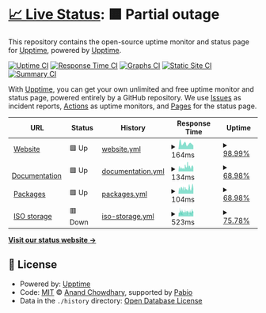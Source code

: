 # [📈 Live Status](https://status.nexalinux.xyz): <!--live status--> **🟧 Partial outage**

This repository contains the open-source uptime monitor and status page for [Upptime](https://upptime.js.org), powered by [Upptime](https://github.com/upptime/upptime).

[![Uptime CI](https://github.com/NexaLinux/status.nexalinux.github.io/workflows/Uptime%20CI/badge.svg)](https://github.com/NexaLinux/status.nexalinux.github.io/actions?query=workflow%3A%22Uptime+CI%22)
[![Response Time CI](https://github.com/NexaLinux/status.nexalinux.github.io/workflows/Response%20Time%20CI/badge.svg)](https://github.com/NexaLinux/status.nexalinux.github.io/actions?query=workflow%3A%22Response+Time+CI%22)
[![Graphs CI](https://github.com/NexaLinux/status.nexalinux.github.io/workflows/Graphs%20CI/badge.svg)](https://github.com/NexaLinux/status.nexalinux.github.io/actions?query=workflow%3A%22Graphs+CI%22)
[![Static Site CI](https://github.com/NexaLinux/status.nexalinux.github.io/workflows/Static%20Site%20CI/badge.svg)](https://github.com/NexaLinux/status.nexalinux.github.io/actions?query=workflow%3A%22Static+Site+CI%22)
[![Summary CI](https://github.com/NexaLinux/status.nexalinux.github.io/workflows/Summary%20CI/badge.svg)](https://github.com/NexaLinux/status.nexalinux.github.io/actions?query=workflow%3A%22Summary+CI%22)

With [Upptime](https://upptime.js.org), you can get your own unlimited and free uptime monitor and status page, powered entirely by a GitHub repository. We use [Issues](https://github.com/upptime/upptime/issues) as incident reports, [Actions](https://github.com/NexaLinux/status.nexalinux.github.io/actions) as uptime monitors, and [Pages](https://status.nexalinux.xyz) for the status page.

<!--start: status pages-->
<!-- This summary is generated by Upptime (https://github.com/upptime/upptime) -->
<!-- Do not edit this manually, your changes will be overwritten -->
<!-- prettier-ignore -->
| URL | Status | History | Response Time | Uptime |
| --- | ------ | ------- | ------------- | ------ |
| <img alt="" src="https://icons.duckduckgo.com/ip3/nexalinux.xyz.ico" height="13"> [Website](https://nexalinux.xyz) | 🟩 Up | [website.yml](https://github.com/NexaLinux/status.nexalinux.github.io/commits/HEAD/history/website.yml) | <details><summary><img alt="Response time graph" src="./graphs/website/response-time-week.png" height="20"> 164ms</summary><br><a href="https://status.nexalinux.xyz/history/website"><img alt="Response time 157" src="https://img.shields.io/endpoint?url=https%3A%2F%2Fraw.githubusercontent.com%2FNexaLinux%2Fstatus.nexalinux.github.io%2FHEAD%2Fapi%2Fwebsite%2Fresponse-time.json"></a><br><a href="https://status.nexalinux.xyz/history/website"><img alt="24-hour response time 108" src="https://img.shields.io/endpoint?url=https%3A%2F%2Fraw.githubusercontent.com%2FNexaLinux%2Fstatus.nexalinux.github.io%2FHEAD%2Fapi%2Fwebsite%2Fresponse-time-day.json"></a><br><a href="https://status.nexalinux.xyz/history/website"><img alt="7-day response time 164" src="https://img.shields.io/endpoint?url=https%3A%2F%2Fraw.githubusercontent.com%2FNexaLinux%2Fstatus.nexalinux.github.io%2FHEAD%2Fapi%2Fwebsite%2Fresponse-time-week.json"></a><br><a href="https://status.nexalinux.xyz/history/website"><img alt="30-day response time 157" src="https://img.shields.io/endpoint?url=https%3A%2F%2Fraw.githubusercontent.com%2FNexaLinux%2Fstatus.nexalinux.github.io%2FHEAD%2Fapi%2Fwebsite%2Fresponse-time-month.json"></a><br><a href="https://status.nexalinux.xyz/history/website"><img alt="1-year response time 157" src="https://img.shields.io/endpoint?url=https%3A%2F%2Fraw.githubusercontent.com%2FNexaLinux%2Fstatus.nexalinux.github.io%2FHEAD%2Fapi%2Fwebsite%2Fresponse-time-year.json"></a></details> | <details><summary><a href="https://status.nexalinux.xyz/history/website">98.99%</a></summary><a href="https://status.nexalinux.xyz/history/website"><img alt="All-time uptime 99.65%" src="https://img.shields.io/endpoint?url=https%3A%2F%2Fraw.githubusercontent.com%2FNexaLinux%2Fstatus.nexalinux.github.io%2FHEAD%2Fapi%2Fwebsite%2Fuptime.json"></a><br><a href="https://status.nexalinux.xyz/history/website"><img alt="24-hour uptime 100.00%" src="https://img.shields.io/endpoint?url=https%3A%2F%2Fraw.githubusercontent.com%2FNexaLinux%2Fstatus.nexalinux.github.io%2FHEAD%2Fapi%2Fwebsite%2Fuptime-day.json"></a><br><a href="https://status.nexalinux.xyz/history/website"><img alt="7-day uptime 98.99%" src="https://img.shields.io/endpoint?url=https%3A%2F%2Fraw.githubusercontent.com%2FNexaLinux%2Fstatus.nexalinux.github.io%2FHEAD%2Fapi%2Fwebsite%2Fuptime-week.json"></a><br><a href="https://status.nexalinux.xyz/history/website"><img alt="30-day uptime 99.65%" src="https://img.shields.io/endpoint?url=https%3A%2F%2Fraw.githubusercontent.com%2FNexaLinux%2Fstatus.nexalinux.github.io%2FHEAD%2Fapi%2Fwebsite%2Fuptime-month.json"></a><br><a href="https://status.nexalinux.xyz/history/website"><img alt="1-year uptime 99.65%" src="https://img.shields.io/endpoint?url=https%3A%2F%2Fraw.githubusercontent.com%2FNexaLinux%2Fstatus.nexalinux.github.io%2FHEAD%2Fapi%2Fwebsite%2Fuptime-year.json"></a></details>
| <img alt="" src="https://icons.duckduckgo.com/ip3/docs.nexalinux.xyz.ico" height="13"> [Documentation](https://docs.nexalinux.xyz) | 🟩 Up | [documentation.yml](https://github.com/NexaLinux/status.nexalinux.github.io/commits/HEAD/history/documentation.yml) | <details><summary><img alt="Response time graph" src="./graphs/documentation/response-time-week.png" height="20"> 134ms</summary><br><a href="https://status.nexalinux.xyz/history/documentation"><img alt="Response time 134" src="https://img.shields.io/endpoint?url=https%3A%2F%2Fraw.githubusercontent.com%2FNexaLinux%2Fstatus.nexalinux.github.io%2FHEAD%2Fapi%2Fdocumentation%2Fresponse-time.json"></a><br><a href="https://status.nexalinux.xyz/history/documentation"><img alt="24-hour response time 100" src="https://img.shields.io/endpoint?url=https%3A%2F%2Fraw.githubusercontent.com%2FNexaLinux%2Fstatus.nexalinux.github.io%2FHEAD%2Fapi%2Fdocumentation%2Fresponse-time-day.json"></a><br><a href="https://status.nexalinux.xyz/history/documentation"><img alt="7-day response time 134" src="https://img.shields.io/endpoint?url=https%3A%2F%2Fraw.githubusercontent.com%2FNexaLinux%2Fstatus.nexalinux.github.io%2FHEAD%2Fapi%2Fdocumentation%2Fresponse-time-week.json"></a><br><a href="https://status.nexalinux.xyz/history/documentation"><img alt="30-day response time 134" src="https://img.shields.io/endpoint?url=https%3A%2F%2Fraw.githubusercontent.com%2FNexaLinux%2Fstatus.nexalinux.github.io%2FHEAD%2Fapi%2Fdocumentation%2Fresponse-time-month.json"></a><br><a href="https://status.nexalinux.xyz/history/documentation"><img alt="1-year response time 134" src="https://img.shields.io/endpoint?url=https%3A%2F%2Fraw.githubusercontent.com%2FNexaLinux%2Fstatus.nexalinux.github.io%2FHEAD%2Fapi%2Fdocumentation%2Fresponse-time-year.json"></a></details> | <details><summary><a href="https://status.nexalinux.xyz/history/documentation">68.98%</a></summary><a href="https://status.nexalinux.xyz/history/documentation"><img alt="All-time uptime 84.71%" src="https://img.shields.io/endpoint?url=https%3A%2F%2Fraw.githubusercontent.com%2FNexaLinux%2Fstatus.nexalinux.github.io%2FHEAD%2Fapi%2Fdocumentation%2Fuptime.json"></a><br><a href="https://status.nexalinux.xyz/history/documentation"><img alt="24-hour uptime 100.00%" src="https://img.shields.io/endpoint?url=https%3A%2F%2Fraw.githubusercontent.com%2FNexaLinux%2Fstatus.nexalinux.github.io%2FHEAD%2Fapi%2Fdocumentation%2Fuptime-day.json"></a><br><a href="https://status.nexalinux.xyz/history/documentation"><img alt="7-day uptime 68.98%" src="https://img.shields.io/endpoint?url=https%3A%2F%2Fraw.githubusercontent.com%2FNexaLinux%2Fstatus.nexalinux.github.io%2FHEAD%2Fapi%2Fdocumentation%2Fuptime-week.json"></a><br><a href="https://status.nexalinux.xyz/history/documentation"><img alt="30-day uptime 84.71%" src="https://img.shields.io/endpoint?url=https%3A%2F%2Fraw.githubusercontent.com%2FNexaLinux%2Fstatus.nexalinux.github.io%2FHEAD%2Fapi%2Fdocumentation%2Fuptime-month.json"></a><br><a href="https://status.nexalinux.xyz/history/documentation"><img alt="1-year uptime 84.71%" src="https://img.shields.io/endpoint?url=https%3A%2F%2Fraw.githubusercontent.com%2FNexaLinux%2Fstatus.nexalinux.github.io%2FHEAD%2Fapi%2Fdocumentation%2Fuptime-year.json"></a></details>
| <img alt="" src="https://icons.duckduckgo.com/ip3/packages.nexalinux.xyz.ico" height="13"> [Packages](https://packages.nexalinux.xyz) | 🟩 Up | [packages.yml](https://github.com/NexaLinux/status.nexalinux.github.io/commits/HEAD/history/packages.yml) | <details><summary><img alt="Response time graph" src="./graphs/packages/response-time-week.png" height="20"> 104ms</summary><br><a href="https://status.nexalinux.xyz/history/packages"><img alt="Response time 129" src="https://img.shields.io/endpoint?url=https%3A%2F%2Fraw.githubusercontent.com%2FNexaLinux%2Fstatus.nexalinux.github.io%2FHEAD%2Fapi%2Fpackages%2Fresponse-time.json"></a><br><a href="https://status.nexalinux.xyz/history/packages"><img alt="24-hour response time 85" src="https://img.shields.io/endpoint?url=https%3A%2F%2Fraw.githubusercontent.com%2FNexaLinux%2Fstatus.nexalinux.github.io%2FHEAD%2Fapi%2Fpackages%2Fresponse-time-day.json"></a><br><a href="https://status.nexalinux.xyz/history/packages"><img alt="7-day response time 104" src="https://img.shields.io/endpoint?url=https%3A%2F%2Fraw.githubusercontent.com%2FNexaLinux%2Fstatus.nexalinux.github.io%2FHEAD%2Fapi%2Fpackages%2Fresponse-time-week.json"></a><br><a href="https://status.nexalinux.xyz/history/packages"><img alt="30-day response time 129" src="https://img.shields.io/endpoint?url=https%3A%2F%2Fraw.githubusercontent.com%2FNexaLinux%2Fstatus.nexalinux.github.io%2FHEAD%2Fapi%2Fpackages%2Fresponse-time-month.json"></a><br><a href="https://status.nexalinux.xyz/history/packages"><img alt="1-year response time 129" src="https://img.shields.io/endpoint?url=https%3A%2F%2Fraw.githubusercontent.com%2FNexaLinux%2Fstatus.nexalinux.github.io%2FHEAD%2Fapi%2Fpackages%2Fresponse-time-year.json"></a></details> | <details><summary><a href="https://status.nexalinux.xyz/history/packages">68.98%</a></summary><a href="https://status.nexalinux.xyz/history/packages"><img alt="All-time uptime 84.53%" src="https://img.shields.io/endpoint?url=https%3A%2F%2Fraw.githubusercontent.com%2FNexaLinux%2Fstatus.nexalinux.github.io%2FHEAD%2Fapi%2Fpackages%2Fuptime.json"></a><br><a href="https://status.nexalinux.xyz/history/packages"><img alt="24-hour uptime 100.00%" src="https://img.shields.io/endpoint?url=https%3A%2F%2Fraw.githubusercontent.com%2FNexaLinux%2Fstatus.nexalinux.github.io%2FHEAD%2Fapi%2Fpackages%2Fuptime-day.json"></a><br><a href="https://status.nexalinux.xyz/history/packages"><img alt="7-day uptime 68.98%" src="https://img.shields.io/endpoint?url=https%3A%2F%2Fraw.githubusercontent.com%2FNexaLinux%2Fstatus.nexalinux.github.io%2FHEAD%2Fapi%2Fpackages%2Fuptime-week.json"></a><br><a href="https://status.nexalinux.xyz/history/packages"><img alt="30-day uptime 84.53%" src="https://img.shields.io/endpoint?url=https%3A%2F%2Fraw.githubusercontent.com%2FNexaLinux%2Fstatus.nexalinux.github.io%2FHEAD%2Fapi%2Fpackages%2Fuptime-month.json"></a><br><a href="https://status.nexalinux.xyz/history/packages"><img alt="1-year uptime 84.53%" src="https://img.shields.io/endpoint?url=https%3A%2F%2Fraw.githubusercontent.com%2FNexaLinux%2Fstatus.nexalinux.github.io%2FHEAD%2Fapi%2Fpackages%2Fuptime-year.json"></a></details>
| <img alt="" src="https://icons.duckduckgo.com/ip3/iso.nexalinux.xyz.ico" height="13"> [ISO storage](https://iso.nexalinux.xyz) | 🟥 Down | [iso-storage.yml](https://github.com/NexaLinux/status.nexalinux.github.io/commits/HEAD/history/iso-storage.yml) | <details><summary><img alt="Response time graph" src="./graphs/iso-storage/response-time-week.png" height="20"> 523ms</summary><br><a href="https://status.nexalinux.xyz/history/iso-storage"><img alt="Response time 495" src="https://img.shields.io/endpoint?url=https%3A%2F%2Fraw.githubusercontent.com%2FNexaLinux%2Fstatus.nexalinux.github.io%2FHEAD%2Fapi%2Fiso-storage%2Fresponse-time.json"></a><br><a href="https://status.nexalinux.xyz/history/iso-storage"><img alt="24-hour response time 635" src="https://img.shields.io/endpoint?url=https%3A%2F%2Fraw.githubusercontent.com%2FNexaLinux%2Fstatus.nexalinux.github.io%2FHEAD%2Fapi%2Fiso-storage%2Fresponse-time-day.json"></a><br><a href="https://status.nexalinux.xyz/history/iso-storage"><img alt="7-day response time 523" src="https://img.shields.io/endpoint?url=https%3A%2F%2Fraw.githubusercontent.com%2FNexaLinux%2Fstatus.nexalinux.github.io%2FHEAD%2Fapi%2Fiso-storage%2Fresponse-time-week.json"></a><br><a href="https://status.nexalinux.xyz/history/iso-storage"><img alt="30-day response time 495" src="https://img.shields.io/endpoint?url=https%3A%2F%2Fraw.githubusercontent.com%2FNexaLinux%2Fstatus.nexalinux.github.io%2FHEAD%2Fapi%2Fiso-storage%2Fresponse-time-month.json"></a><br><a href="https://status.nexalinux.xyz/history/iso-storage"><img alt="1-year response time 495" src="https://img.shields.io/endpoint?url=https%3A%2F%2Fraw.githubusercontent.com%2FNexaLinux%2Fstatus.nexalinux.github.io%2FHEAD%2Fapi%2Fiso-storage%2Fresponse-time-year.json"></a></details> | <details><summary><a href="https://status.nexalinux.xyz/history/iso-storage">75.78%</a></summary><a href="https://status.nexalinux.xyz/history/iso-storage"><img alt="All-time uptime 44.81%" src="https://img.shields.io/endpoint?url=https%3A%2F%2Fraw.githubusercontent.com%2FNexaLinux%2Fstatus.nexalinux.github.io%2FHEAD%2Fapi%2Fiso-storage%2Fuptime.json"></a><br><a href="https://status.nexalinux.xyz/history/iso-storage"><img alt="24-hour uptime 61.52%" src="https://img.shields.io/endpoint?url=https%3A%2F%2Fraw.githubusercontent.com%2FNexaLinux%2Fstatus.nexalinux.github.io%2FHEAD%2Fapi%2Fiso-storage%2Fuptime-day.json"></a><br><a href="https://status.nexalinux.xyz/history/iso-storage"><img alt="7-day uptime 75.78%" src="https://img.shields.io/endpoint?url=https%3A%2F%2Fraw.githubusercontent.com%2FNexaLinux%2Fstatus.nexalinux.github.io%2FHEAD%2Fapi%2Fiso-storage%2Fuptime-week.json"></a><br><a href="https://status.nexalinux.xyz/history/iso-storage"><img alt="30-day uptime 44.81%" src="https://img.shields.io/endpoint?url=https%3A%2F%2Fraw.githubusercontent.com%2FNexaLinux%2Fstatus.nexalinux.github.io%2FHEAD%2Fapi%2Fiso-storage%2Fuptime-month.json"></a><br><a href="https://status.nexalinux.xyz/history/iso-storage"><img alt="1-year uptime 44.81%" src="https://img.shields.io/endpoint?url=https%3A%2F%2Fraw.githubusercontent.com%2FNexaLinux%2Fstatus.nexalinux.github.io%2FHEAD%2Fapi%2Fiso-storage%2Fuptime-year.json"></a></details>

<!--end: status pages-->

[**Visit our status website →**](https://status.nexalinux.xyz)

## 📄 License

- Powered by: [Upptime](https://github.com/upptime/upptime)
- Code: [MIT](./LICENSE) © [Anand Chowdhary](https://anandchowdhary.com), supported by [Pabio](https://pabio.com)
- Data in the `./history` directory: [Open Database License](https://opendatacommons.org/licenses/odbl/1-0/)
